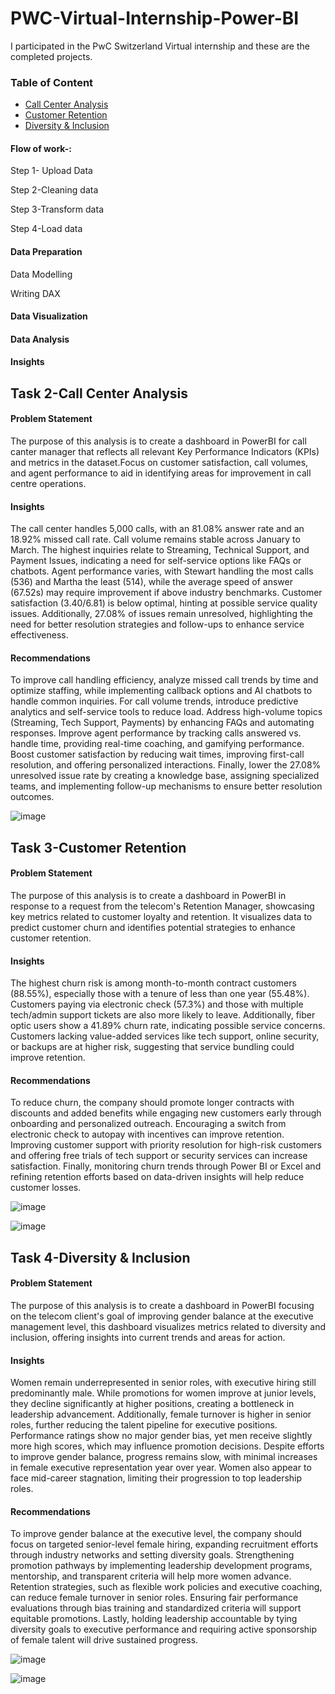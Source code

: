 # PWC-Virtual-Internship-Power-BI
I participated in the PwC Switzerland Virtual internship and these are the completed projects.
### Table of Content
- [Call Center Analysis](#call-center-analysis)
- [Customer Retention](#customer-retention)
- [Diversity & Inclusion](#diversity-&-inclusion)
  
#### Flow of work-:

Step 1- Upload Data

Step 2-Cleaning data

Step 3-Transform data

Step 4-Load data

#### Data Preparation

Data Modelling

Writing DAX

#### Data Visualization

#### Data Analysis

#### Insights
## Task 2-Call Center Analysis
#### Problem Statement
The purpose of this analysis is to create a dashboard in PowerBI for call canter manager that reflects all relevant Key Performance Indicators (KPIs) and metrics in the dataset.Focus on customer satisfaction, call volumes, and agent performance to aid in identifying areas for improvement in call centre operations.
#### Insights
The call center handles 5,000 calls, with an 81.08% answer rate and an 18.92% missed call rate. Call volume remains stable across January to March. The highest inquiries relate to Streaming, Technical Support, and Payment Issues, indicating a need for self-service options like FAQs or chatbots. Agent performance varies, with Stewart handling the most calls (536) and Martha the least (514), while the average speed of answer (67.52s) may require improvement if above industry benchmarks. Customer satisfaction (3.40/6.81) is below optimal, hinting at possible service quality issues. Additionally, 27.08% of issues remain unresolved, highlighting the need for better resolution strategies and follow-ups to enhance service effectiveness.
#### Recommendations
To improve call handling efficiency, analyze missed call trends by time and optimize staffing, while implementing callback options and AI chatbots to handle common inquiries. For call volume trends, introduce predictive analytics and self-service tools to reduce load. Address high-volume topics (Streaming, Tech Support, Payments) by enhancing FAQs and automating responses. Improve agent performance by tracking calls answered vs. handle time, providing real-time coaching, and gamifying performance. Boost customer satisfaction by reducing wait times, improving first-call resolution, and offering personalized interactions. Finally, lower the 27.08% unresolved issue rate by creating a knowledge base, assigning specialized teams, and implementing follow-up mechanisms to ensure better resolution outcomes.

![image](https://github.com/user-attachments/assets/c99e1e22-625f-41f0-9b1a-3acdbd46cd02)

## Task 3-Customer Retention
#### Problem Statement
The purpose of this analysis is to create a dashboard in PowerBI in response to a request from the telecom's Retention Manager, showcasing key metrics related to customer loyalty and retention. It visualizes data to predict customer churn and identifies potential strategies to enhance customer retention.

#### Insights
The highest churn risk is among month-to-month contract customers (88.55%), especially those with a tenure of less than one year (55.48%). Customers paying via electronic check (57.3%) and those with multiple tech/admin support tickets are also more likely to leave. Additionally, fiber optic users show a 41.89% churn rate, indicating possible service concerns. Customers lacking value-added services like tech support, online security, or backups are at higher risk, suggesting that service bundling could improve retention.

#### Recommendations
To reduce churn, the company should promote longer contracts with discounts and added benefits while engaging new customers early through onboarding and personalized outreach. Encouraging a switch from electronic check to autopay with incentives can improve retention. Improving customer support with priority resolution for high-risk customers and offering free trials of tech support or security services can increase satisfaction. Finally, monitoring churn trends through Power BI or Excel and refining retention efforts based on data-driven insights will help reduce customer losses.

![image](https://github.com/user-attachments/assets/a3fe1b94-8511-4525-8d0c-a56077bd53cc)


![image](https://github.com/user-attachments/assets/6f3ef5e8-394a-4a14-985b-9d951b7d850b)

## Task 4-Diversity & Inclusion
#### Problem Statement
The purpose of this analysis is to create a dashboard in PowerBI focusing on the telecom client's goal of improving gender balance at the executive management level, this dashboard visualizes metrics related to diversity and inclusion, offering insights into current trends and areas for action.

#### Insights
Women remain underrepresented in senior roles, with executive hiring still predominantly male. While promotions for women improve at junior levels, they decline significantly at higher positions, creating a bottleneck in leadership advancement. Additionally, female turnover is higher in senior roles, further reducing the talent pipeline for executive positions. Performance ratings show no major gender bias, yet men receive slightly more high scores, which may influence promotion decisions. Despite efforts to improve gender balance, progress remains slow, with minimal increases in female executive representation year over year. Women also appear to face mid-career stagnation, limiting their progression to top leadership roles.

#### Recommendations
To improve gender balance at the executive level, the company should focus on targeted senior-level female hiring, expanding recruitment efforts through industry networks and setting diversity goals. Strengthening promotion pathways by implementing leadership development programs, mentorship, and transparent criteria will help more women advance. Retention strategies, such as flexible work policies and executive coaching, can reduce female turnover in senior roles. Ensuring fair performance evaluations through bias training and standardized criteria will support equitable promotions. Lastly, holding leadership accountable by tying diversity goals to executive performance and requiring active sponsorship of female talent will drive sustained progress.


![image](https://github.com/user-attachments/assets/86ea70f8-4c6c-404e-8458-d09a8cb9d820)

![image](https://github.com/user-attachments/assets/a0fade03-4ac1-4aa3-90d2-41f34ee82435)


